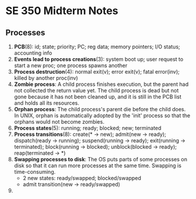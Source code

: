 # SE 350 Midterm Notes

## Processes
1. **PCB**(8): id; state; priority; PC; reg data; memory pointers; I/O status; accounting info
2. **Events lead to process creations**(3): system boot up; user request to start a new proc; one process spawns another
3. **Process destruction**(4): normal exit(v); error exit(v); fatal error(inv); killed by another proc(inv)
4. **Zombie process**: A child process finishes execution, but the parent had not collected the return value yet. The child process is dead but not gone because it has not been cleaned up, and it is still in the PCB list and holds all its resources.
5. **Orphan process**: The child process's parent die before the child does. In UNIX, orphan is automatically adopted by the 'init' process so that the orphans would not become zombies.
6. **Process states**(5): running; ready; blocked; new; terminated 
7. **Process transitions**(8): create(* -> new); admit(new -> ready); dispatch(ready -> running); suspend(running -> ready); exit(running -> terminated); block(running -> blocked); unblock(blocked -> ready); reap(terminated -> *)
8. **Swapping processes to disk**: The OS puts parts of some processes on disk so that it can run more processes at the same time. Swapping is time-consuming.
    - 2 new states: ready/swapped; blocked/swapped
    - admit transition(new -> ready/swapped)
9. 